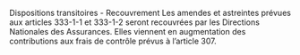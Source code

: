 Dispositions transitoires - Recouvrement
Les amendes et astreintes prévues aux articles 333-1-1 et 333-1-2 seront recouvrées par les Directions Nationales des Assurances.
Elles viennent en augmentation des contributions aux frais de contrôle prévus à l’article 307.